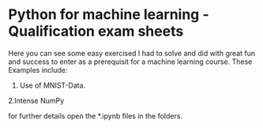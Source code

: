 # Python for machine learning - Qualification exam sheets

Here you can see some easy exercised I had to solve and did with great fun and success to enter as a prerequisit for a machine learning course. These Examples include:
1. Use of MNIST-Data.

2.Intense NumPy

for further details open the *.ipynb files in the folders.

